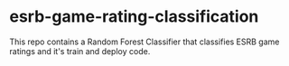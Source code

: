 # esrb-game-rating-classification
This repo contains a Random Forest Classifier that classifies ESRB game ratings and it's train and deploy code.
